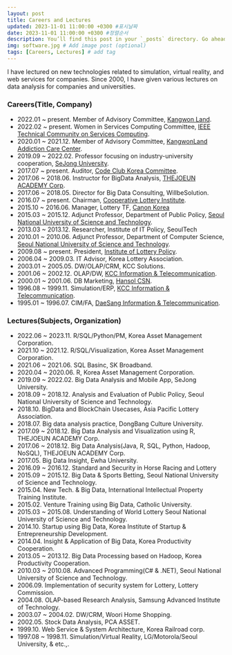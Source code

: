 ```yaml
---
layout: post
title: Careers and Lectures
updated: 2023-11-01 11:00:00 +0300 #표시날짜
date: 2023-11-01 11:00:00 +0300 #정렬순서
description: You’ll find this post in your `_posts` directory. Go ahead and edit it and re-build the site to see your changes. # Add post description (optional)
img: software.jpg # Add image post (optional)
tags: [Careers, Lectures] # add tag
---
```


I have lectured on new technologies related to simulation, virtual reality, and web services for companies. Since 2000, I have given various lectures on data analysis for companies and universities.

### Careers(Title, Company)
* 2022.01 ~ present\. Member of Advisory Committee, [Kangwon Land](https://kangwonland.high1.com/).
* 2022.02 ~ present\. Women in Services Computing Committee, [IEEE Technical Community on Services Computing](http://tab.computer.org/tcsvc/).
* 2020.01 ~ 2021.12\. Member of Advisory Committee, [KangwonLand Addiction Care Center](https://kangwonland.high1.com/klacc/index.do).
* 2019.09 ~ 2022.02\. Professor focusing on industry-university cooperation, [SeJong University](http://www.sejong.ac.kr/).
* 2017.07 ~ present\. Auditor, [Code Club Korea Committee](https://ko-kr.facebook.com/codeclubkorea/).
* 2017.06 ~ 2018.06\. Instructor for BigData Analysis, [THEJOEUN ACADEMY Corp](https://www.tjoeun.co.kr/).
* 2017.06 ~ 2018.05\. Director for Big Data Consulting, WillbeSolution.
* 2016.07 ~ present\. Chairman, [Cooperative Lottery Institute](http://www.lotterypolicy.com/).
* 2015.10 ~ 2016.06\. Manager, Lottery TF, [Canon Korea](https://www.canon-bs.co.kr/main/) 
* 2015.03 ~ 2015.12\. Adjunct Professor, Department of Public Policy, [Seoul National University of Science and Technology](https://www.seoultech.ac.kr/).
* 2013.03 ~ 2013.12\. Researcher, Institute of IT Policy, SeoulTech
* 2010.01 ~ 2010.06\. Adjunct Professor, Department of Computer Science, [Seoul National University of Science and Technology](https://www.seoultech.ac.kr/).
* 2009.08 ~ present\. President, [Institute of Lottery Policy](http://www.lotterypolicy.com/).
* 2006.04 ~ 2009.03\. IT Advisor, Korea Lottery Association.
* 2003.01 ~ 2005.05\. DW/OLAP/CRM, KCC Solutions.
* 2001.06 ~ 2002.12\. OLAP/DW, [KCC Information & Telecommunication](https://main.kcc.co.kr/).
* 2000.01 ~ 2001.06\. DB Marketing, [Hansol CSN](https://www.hansollogistics.com/).
* 1996.08 ~ 1999.11\. Simulation/ERP, [KCC Information & Telecommunication](https://main.kcc.co.kr/).
* 1995.01 ~ 1996.07\. CIM/FA, [DaeSang Information & Telecommunication](https://www.daesangit.com/).

### Lectures(Subjects, Organization)
* 2022.06 ~ 2023.11\. R/SQL/Python/PM, Korea Asset Management Corporation.
* 2021.10 ~ 2021.12\. R/SQL/Visualization, Korea Asset Management Corporation.
* 2021.06 ~ 2021.06\. SQL Basinc, SK Broadband.
* 2020.04 ~ 2020.06\. R, Korea Asset Management Corporation.
* 2019.09 ~ 2022.02\. Big Data Analysis and Mobile App, SeJong University.
* 2018.09 ~ 2018.12\. Analysis and Evaluation of Public Policy, Seoul National University of Science and Technology.
* 2018.10\.           BigData and BlockChain Usecases, Asia Pacific Lottery Association.
* 2018.07\.	          Big data analysis practice, DongBang Culture University.
* 2017.09 ~ 2018.12\. Big Data Analysis and Visualization using R, THEJOEUN ACADEMY Corp.
* 2017.06 ~ 2018.12\. Big Data Analysis(Java, R, SQL, Python, Hadoop, NoSQL), THEJOEUN ACADEMY Corp.
* 2017.05.  	      Big Data Insight, Ewha University.
* 2016.09 ~ 2016.12\. Standard and Security in Horse Racing and Lottery 
* 2015.09 ~ 2015.12\. Big Data & Sports Betting, Seoul National University of Science and Technology.
* 2015.04\.           New Tech. & Big Data, International Intellectual Property Training Institute. 
* 2015.02\.	          Venture Training using Big Data, Catholic University.
* 2015.03 ~ 2015.08\. Understanding of World Lottery Seoul National University of Science and Technology.
* 2014.10\.           Startup using Big Data, Korea Institute of Startup & Entrepreneurship Development.
* 2014.04\.           Insight & Application of Big Data, Korea Productivity Cooperation.
* 2013.05 ~ 2013.12\. Big Data Processing based on Hadoop, Korea Productivity Cooperation.
* 2010.03 ~ 2010.08\. Advanced Programming(C# & .NET), Seoul National University of Science and Technology.
* 2006.09\.           Implementation of security system for Lottery, Lottery Commission.
* 2004.08\.           OLAP-based Research Analysis, Samsung Advanced Institute of Technology.
* 2003.07 ~ 2004.02\. DW/CRM, Woori Home Shopping.
* 2002.05\.           Stock Data Analysis, PCA ASSET.
* 1999.10\.           Web Service & System Architecture, Korea Railroad corp.
* 1997.08 ~ 1998.11\. Simulation/Virtual Reality, LG/Motorola/Seoul University, & etc.,.
